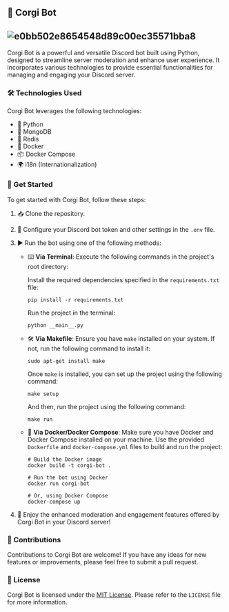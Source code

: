 ## 🥏 Corgi Bot
![e0bb502e8654548d89c00ec35571bba8](https://github.com/rukasudev/corgi-bot/assets/47928835/1bbda29f-f763-4f43-abec-09ada58012c7)
---
Corgi Bot is a powerful and versatile Discord bot built using Python, designed to streamline server moderation and enhance user experience. It incorporates various technologies to provide essential functionalities for managing and engaging your Discord server.

### 🛠️ Technologies Used

Corgi Bot leverages the following technologies:

- 🐍 Python
- 🍃 MongoDB
- 🧸 Redis
- 🐳 Docker
- 📦 Docker Compose
- 🌍 i18n (Internationalization)

### 🚀 Get Started

To get started with Corgi Bot, follow these steps:

1. 📥 Clone the repository.
2. 🔧 Configure your Discord bot token and other settings in the `.env` file.
3. ▶️ Run the bot using one of the following methods:

   - ⌨️ **Via Terminal**: Execute the following commands in the project's root directory:
   
     Install the required dependencies specified in the `requirements.txt` file:
     ```shell
     pip install -r requirements.txt
     ```

     Run the project in the terminal:
     ```shell
     python __main__.py
     ```

   - 🛠️ **Via Makefile**: Ensure you have `make` installed on your system. If not, run the following command to install it:
     ```shell
     sudo apt-get install make
     ```

     Once `make` is installed, you can set up the project using the following command:
     ```shell
     make setup
     ```

     And then, run the project using the following command:
     ```shell
     make run
     ```

   - 🐳 **Via Docker/Docker Compose**: Make sure you have Docker and Docker Compose installed on your machine. Use the provided `Dockerfile` and `docker-compose.yml` files to build and run the project:
     ```shell
     # Build the Docker image
     docker build -t corgi-bot .

     # Run the bot using Docker
     docker run corgi-bot

     # Or, using Docker Compose
     docker-compose up
     ```

4. 🎉 Enjoy the enhanced moderation and engagement features offered by Corgi Bot in your Discord server!



### 💬 Contributions

Contributions to Corgi Bot are welcome! If you have any ideas for new features or improvements, please feel free to submit a pull request.

### 📝 License

Corgi Bot is licensed under the [MIT License](https://opensource.org/licenses/MIT). Please refer to the `LICENSE` file for more information.
